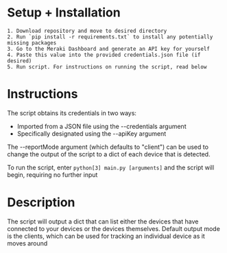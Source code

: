 # Setup + Installation
    1. Download repository and move to desired directory
    2. Run `pip install -r requirements.txt` to install any potentially missing packages
    3. Go to the Meraki Dashboard and generate an API key for yourself
    4. Paste this value into the provided credentials.json file (if desired)
    5. Run script. For instructions on running the script, read below

# Instructions
The script obtains its credentials in two ways: 
- Imported from a JSON file using the --credentials argument
- Specifically designated using the --apiKey argument

The --reportMode argument (which defaults to "client") can be used to change the output of the script to a dict of each device that is detected.

To run the script, enter `python[3] main.py [arguments]` and the script will begin, requiring no further input


# Description
The script will output a dict that can list either the devices that have connected to your devices or the devices themselves. Default output mode is the clients, which can be used for tracking an individual device as it moves around 


